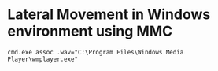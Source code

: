 
# Lateral Movement in Windows environment using MMC


    cmd.exe assoc .wav="C:\Program Files\Windows Media Player\wmplayer.exe"
